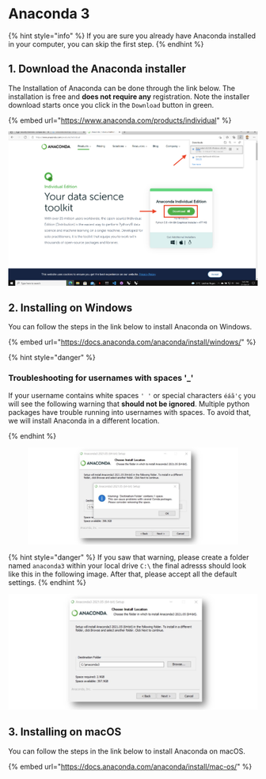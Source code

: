 # Anaconda 3

{% hint style="info" %}
If you are sure you already have Anaconda installed in your computer, you can skip the first step.
{% endhint %}

## 1. Download the Anaconda installer

The Installation of Anaconda can be done through the link below. The installation is free and **does not require any** registration. Note the installer download starts once you click in the `Download` button in green.

{% embed url="https://www.anaconda.com/products/individual" %}

![](<../.gitbook/assets/image (26).png>)

## 2.  Installing on Windows

You can follow the steps in the link below to install Anaconda on Windows.&#x20;

{% embed url="https://docs.anaconda.com/anaconda/install/windows/" %}

{% hint style="danger" %}
### Troubleshooting for usernames with spaces '\_'

If your username contains white spaces `' '` or special characters `éáã'ç` you will see the following warning that **should not be ignored**. Multiple python packages have trouble running into usernames with spaces. To avoid that, we will install Anaconda in a different location.


{% endhint %}

<figure><img src="../.gitbook/assets/image (365).png" alt=""><figcaption></figcaption></figure>

{% hint style="danger" %}
If you saw that warning, please create a folder named `anaconda3` within your local drive `C:\` the final adresss should look like this in the following image. After that, please accept all the default settings.
{% endhint %}

![](<../.gitbook/assets/image (64).png>)

## 3. Installing on macOS

You can follow the steps in the link below to install Anaconda on macOS.&#x20;

{% embed url="https://docs.anaconda.com/anaconda/install/mac-os/" %}
